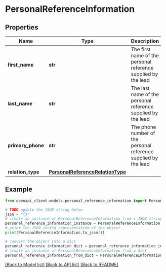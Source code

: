 # PersonalReferenceInformation


## Properties

Name | Type | Description | Notes
------------ | ------------- | ------------- | -------------
**first_name** | **str** | The first name of the personal reference supplied by the lead | [optional] 
**last_name** | **str** | The last name of the personal reference supplied by the lead | [optional] 
**primary_phone** | **str** | The phone number of the personal reference supplied by the lead | [optional] 
**relation_type** | [**PersonalReferenceRelationType**](PersonalReferenceRelationType.md) |  | [optional] 

## Example

```python
from openapi_client.models.personal_reference_information import PersonalReferenceInformation

# TODO update the JSON string below
json = "{}"
# create an instance of PersonalReferenceInformation from a JSON string
personal_reference_information_instance = PersonalReferenceInformation.from_json(json)
# print the JSON string representation of the object
print(PersonalReferenceInformation.to_json())

# convert the object into a dict
personal_reference_information_dict = personal_reference_information_instance.to_dict()
# create an instance of PersonalReferenceInformation from a dict
personal_reference_information_from_dict = PersonalReferenceInformation.from_dict(personal_reference_information_dict)
```
[[Back to Model list]](../README.md#documentation-for-models) [[Back to API list]](../README.md#documentation-for-api-endpoints) [[Back to README]](../README.md)


